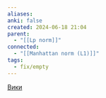 ```yaml
---
aliases: 
anki: false
created: 2024-06-18 21:04
parent:
  - "[[Lp norm]]"
connected:
  - "[[Manhattan norm (L1)]]"
tags:
  - fix/empty
---
```


[Вики](https://ru.wikipedia.org/wiki/%D0%A1%D1%80%D0%B5%D0%B4%D0%BD%D0%B5%D0%B5_%D0%B0%D1%80%D0%B8%D1%84%D0%BC%D0%B5%D1%82%D0%B8%D1%87%D0%B5%D1%81%D0%BA%D0%BE%D0%B5)